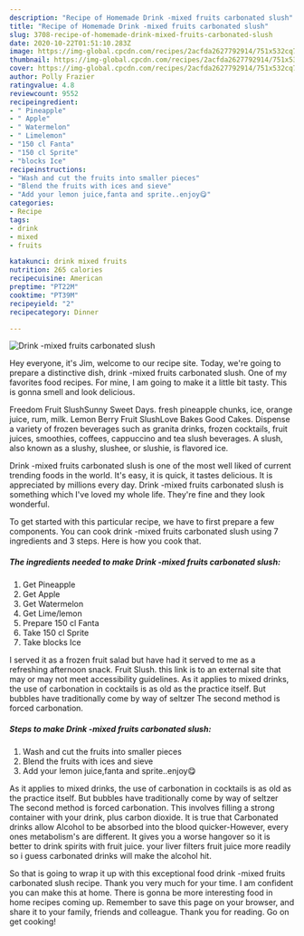 ```yaml
---
description: "Recipe of Homemade Drink -mixed fruits carbonated slush"
title: "Recipe of Homemade Drink -mixed fruits carbonated slush"
slug: 3708-recipe-of-homemade-drink-mixed-fruits-carbonated-slush
date: 2020-10-22T01:51:10.283Z
image: https://img-global.cpcdn.com/recipes/2acfda2627792914/751x532cq70/drink-mixed-fruits-carbonated-slush-recipe-main-photo.jpg
thumbnail: https://img-global.cpcdn.com/recipes/2acfda2627792914/751x532cq70/drink-mixed-fruits-carbonated-slush-recipe-main-photo.jpg
cover: https://img-global.cpcdn.com/recipes/2acfda2627792914/751x532cq70/drink-mixed-fruits-carbonated-slush-recipe-main-photo.jpg
author: Polly Frazier
ratingvalue: 4.8
reviewcount: 9552
recipeingredient:
- " Pineapple"
- " Apple"
- " Watermelon"
- " Limelemon"
- "150 cl Fanta"
- "150 cl Sprite"
- "blocks Ice"
recipeinstructions:
- "Wash and cut the fruits into smaller pieces"
- "Blend the fruits with ices and sieve"
- "Add your lemon juice,fanta and sprite..enjoy😋"
categories:
- Recipe
tags:
- drink
- mixed
- fruits

katakunci: drink mixed fruits 
nutrition: 265 calories
recipecuisine: American
preptime: "PT22M"
cooktime: "PT39M"
recipeyield: "2"
recipecategory: Dinner

---
```



![Drink -mixed fruits carbonated slush](https://img-global.cpcdn.com/recipes/2acfda2627792914/751x532cq70/drink-mixed-fruits-carbonated-slush-recipe-main-photo.jpg)

Hey everyone, it's Jim, welcome to our recipe site. Today, we're going to prepare a distinctive dish, drink -mixed fruits carbonated slush. One of my favorites food recipes. For mine, I am going to make it a little bit tasty. This is gonna smell and look delicious.

Freedom Fruit SlushSunny Sweet Days. fresh pineapple chunks, ice, orange juice, rum, milk. Lemon Berry Fruit SlushLove Bakes Good Cakes. Dispense a variety of frozen beverages such as granita drinks, frozen cocktails, fruit juices, smoothies, coffees, cappuccino and tea slush beverages. A slush, also known as a slushy, slushee, or slushie, is flavored ice.

Drink -mixed fruits carbonated slush is one of the most well liked of current trending foods in the world. It's easy, it is quick, it tastes delicious. It is appreciated by millions every day. Drink -mixed fruits carbonated slush is something which I've loved my whole life. They're fine and they look wonderful.


To get started with this particular recipe, we have to first prepare a few components. You can cook drink -mixed fruits carbonated slush using 7 ingredients and 3 steps. Here is how you cook that.

<!--inarticleads1-->

##### The ingredients needed to make Drink -mixed fruits carbonated slush:

1. Get  Pineapple
1. Get  Apple
1. Get  Watermelon
1. Get  Lime/lemon
1. Prepare 150 cl Fanta
1. Take 150 cl Sprite
1. Take blocks Ice


I served it as a frozen fruit salad but have had it served to me as a refreshing afternoon snack. Fruit Slush. this link is to an external site that may or may not meet accessibility guidelines. As it applies to mixed drinks, the use of carbonation in cocktails is as old as the practice itself. But bubbles have traditionally come by way of seltzer The second method is forced carbonation. 

<!--inarticleads2-->

##### Steps to make Drink -mixed fruits carbonated slush:

1. Wash and cut the fruits into smaller pieces
1. Blend the fruits with ices and sieve
1. Add your lemon juice,fanta and sprite..enjoy😋


As it applies to mixed drinks, the use of carbonation in cocktails is as old as the practice itself. But bubbles have traditionally come by way of seltzer The second method is forced carbonation. This involves filling a strong container with your drink, plus carbon dioxide. It is true that Carbonated drinks allow Alcohol to be absorbed into the blood quicker-However, every ones metabolism&#39;s are different. It gives you a worse hangover so it is better to drink spirits with fruit juice. your liver filters fruit juice more readily so i guess carbonated drinks will make the alcohol hit. 

So that is going to wrap it up with this exceptional food drink -mixed fruits carbonated slush recipe. Thank you very much for your time. I am confident you can make this at home. There is gonna be more interesting food in home recipes coming up. Remember to save this page on your browser, and share it to your family, friends and colleague. Thank you for reading. Go on get cooking!

